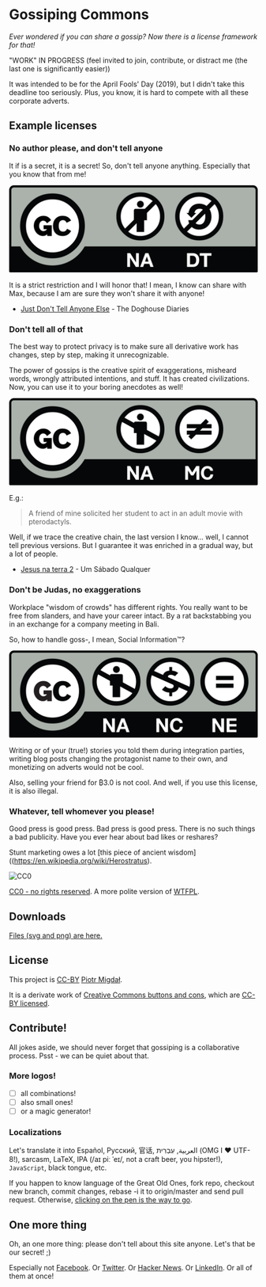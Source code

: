# Gossiping Commons

*Ever wondered if you can share a gossip? Now there is a license framework for that!*

"WORK" IN PROGRESS (feel invited to join, contribute, or distract me (the last one is significantly easier))

It was intended to be for the April Fools' Day (2019), but I didn't take this deadline too seriously.
Plus, you know, it is hard to compete with all these corporate adverts.


## Example licenses

### No author please, and don't tell anyone

It if is a secret, it is a secret! So, don't tell anyone anything. Especially that you know that from me!

![Gossiping Commons NA DT](imgs/GossipingCommons_NA_DT.png)

It is a strict restriction and I will honor that!
I mean, I know can share with Max, because I am are sure they won't share it with anyone!

* [Just Don't Tell Anyone Else](http://thedoghousediaries.com/3023) - The Doghouse Diaries

### Don't tell all of that

The best way to protect privacy is to make sure all derivative work has changes, step by step, making it unrecognizable.

The power of gossips is the creative spirit of exaggerations, misheard words, wrongly attributed intentions, and stuff. It has created civilizations. Now, you can use it to your boring anecdotes as well!

![Gossiping Commons NA MC](imgs/GossipingCommons_NA_MC.png)

E.g.:

> A friend of mine solicited her student to act in an adult movie with pterodactyls.

Well, if we trace the creative chain, the last version I know... well, I cannot tell previous versions.
But I guarantee it was enriched in a gradual way, but a lot of people.

* [Jesus na terra 2](https://www.umsabadoqualquer.com/966-jesus-na-terra-2/) - Um Sábado Qualquer

### Don't be Judas, no exaggerations

Workplace "wisdom of crowds" has different rights. You really want to be free from slanders, and have your career intact. By a rat backstabbing you in an exchange for a company meeting in Bali.

So, how to handle goss-, I mean, Social Information™?

![Gossiping Commons NA NC NE](imgs/GossipingCommons_NA_NC_NE.png)

Writing or of your (true!) stories you told them during integration parties, writing blog posts changing the protagonist name to their own, and monetizing on adverts would not be cool.

Also, selling your friend for ₿3.0 is not cool. And well, if you use this license, it is also illegal.

### Whatever, tell whomever you please!

Good press is good press. Bad press is good press. There is no such things a bad publicity. Have you ever hear about bad likes or reshares?

Stunt marketing owes a lot [this piece of ancient wisdom]((https://en.wikipedia.org/wiki/Herostratus).

![CC0](https://mirrors.creativecommons.org/presskit/buttons/88x31/png/cc-zero.png)

[CC0 - no rights reserved](https://creativecommons.org/share-your-work/public-domain/cc0/). A more polite version of [WTFPL](http://www.wtfpl.net/).


## Downloads

[Files (svg and png) are here.](https://github.com/stared/gossipingcommons/tree/master/imgs)

## License

This project is [CC-BY](https://creativecommons.org/licenses/by/4.0/) [Piotr Migdał](https://p.migdal.pl/).

It is a derivate work of [Creative Commons buttons and cons](https://creativecommons.org/about/downloads), which are [CC-BY licensed]((https://creativecommons.org/licenses/by/4.0/)).


## Contribute!

All jokes aside, we should never forget that gossiping is a collaborative process.
Psst -  we can be quiet about that.

### More logos!

- [ ] all combinations!
- [ ] also small ones!
- [ ] or a magic generator!

### Localizations

Let's translate it into Español, Русский, 官话, العربية, עִבְרִית‎ (OMG I ❤️ UTF-8!), sarcasm, LaTeX, IPA (/aɪ piː ˈeɪ/, not a craft beer, you hipster!), `JavaScript`, black tongue, etc.

If you happen to know language of the Great Old Ones, fork repo, checkout new branch, commit changes, rebase -i it to origin/master and send pull request. Otherwise, [clicking on the pen is the way to go](https://github.com/stared/gossipingcommons).

## One more thing

Oh, an one more thing: please don't tell about this site anyone. Let's that be our secret! ;)

Especially not [Facebook](https://www.facebook.com/sharer/sharer.php?u=https%3A//gossipingcommons.org). Or [Twitter](https://twitter.com/share?text=Gossiping%20Commons%20-%20"don't%20share%20alike"%20and%20"no%20author%20please"%20licenses%20@pmigdal&url=https://gossipingcommons.org&hashtags=GossipingCommons,OpenSource). Or [Hacker News](https://news.ycombinator.com/submitlink?u=https%3A%2F%2Fgossipingcommons.org&t=Gossiping%20Commons%20-%20open%20licenses%20for%20grapevine%20news). Or [LinkedIn](https://www.linkedin.com/shareArticle?mini=true&url=https%3A//gossipingcommons.org&title=Gossiping%20Commons%20-%20%22don't%20share%20alike%22%20and%20%22no%20author%20please%22%20licenses&summary=&source=https%3A//gossipingcommons.org). Or all of them at once!
